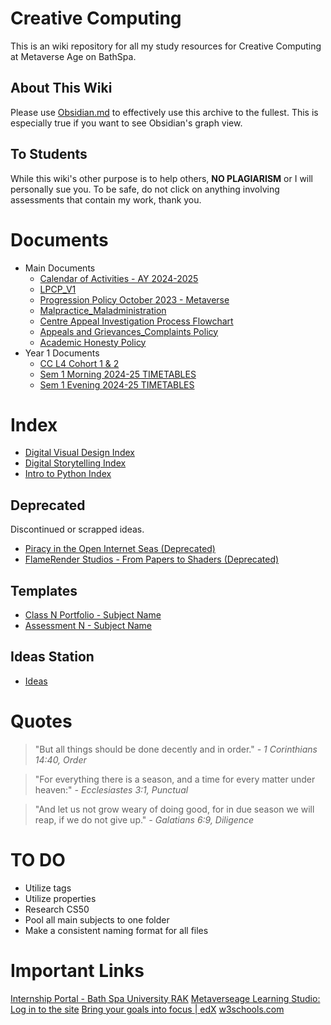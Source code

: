 # Creative Computing
This is an wiki repository for all my study resources for Creative Computing at Metaverse Age on BathSpa.
## About This Wiki
Please use [Obsidian.md](https://obsidian.md/) to effectively use this archive to the fullest. This is especially true if you want to see Obsidian's graph view.
## To Students
While this wiki's other purpose is to help others, **NO PLAGIARISM** or I will personally sue you. To be safe, do not click on anything involving assessments that contain my work, thank you.
# Documents
- Main Documents
	- [Calendar of Activities - AY 2024-2025](Important/Calendar%20of%20Activities%20-%20AY%202024-2025.pdf)
	- [LPCP_V1](Important/LPCP_V1.pdf)
	- [Progression Policy October 2023 - Metaverse](Important/Progression%20Policy%20October%202023%20-%20Metaverse.pdf)
	- [Malpractice_Maladministration](Important/Malpractice_Maladministration.pdf)
	- [Centre Appeal Investigation Process Flowchart](Important/Centre%20Appeal%20Investigation%20Process%20Flowchart.pdf)
	- [Appeals and Grievances_Complaints Policy](Important/Appeals%20and%20Grievances_Complaints%20Policy.pdf)
	- [Academic Honesty Policy](Important/Academic%20Honesty%20Policy.pdf)
- Year 1 Documents
	- [CC L4 Cohort 1 & 2](Year%201%20-%20CC%20L4%20Cohort%201%20&%202.pdf)
	- [Sem 1 Morning 2024-25 TIMETABLES](Year%201%20-%20Semester%201/Sem%201%20Morning%202024-25%20TIMETABLES.pdf)
	- [Sem 1 Evening 2024-25 TIMETABLES](Year%201%20-%20Semester%201/Sem%201%20Evening%202024-25%20TIMETABLES.pdf)
# Index
- [Digital Visual Design Index](Year%201%20-%20Semester%201/1%20-%20Digital%20Visual%20Design/Digital%20Visual%20Design%20Index.md)
- [Digital Storytelling Index](Year%201%20-%20Semester%201/2%20-%20Digital%20Storytelling/Digital%20Storytelling%20Index.md)
- [Intro to Python Index](Year%201%20-%20Semester%201/3%20-%20Intro%20to%20Programming/Intro%20to%20Python%20Index.md)
## Deprecated
Discontinued or scrapped ideas.
- [Piracy in the Open Internet Seas (Deprecated)](Deprecated/Piracy%20in%20the%20Open%20Internet%20Seas%20(Deprecated).md)
- [FlameRender Studios - From Papers to Shaders (Deprecated)](Deprecated/FlameRender%20Studios%20-%20From%20Papers%20to%20Shaders%20(Deprecated).md)
## Templates
- [Class N Portfolio - Subject Name](Templates/Class%20N%20Portfolio%20-%20Subject%20Name.md)
- [Assessment N - Subject Name](Templates/Assessment%20N%20-%20Subject%20Name.md)
## Ideas Station
- [Ideas](Ideas.md)
# Quotes

> "But all things should be done decently and in order."
> *- 1 Corinthians 14:40, Order*

> "For everything there is a season, and a time for every matter under heaven:"
> *- Ecclesiastes 3:1, Punctual*

> "And let us not grow weary of doing good, for in due season we will reap, if we do not give up."
> *- Galatians 6:9, Diligence*
# TO DO
- Utilize tags
- Utilize properties
- Research CS50
- Pool all main subjects to one folder
- Make a consistent naming format for all files
# Important Links
[Internship Portal - Bath Spa University RAK](https://bathspa.ac.ae/internship-portal/)
[Metaverseage Learning Studio: Log in to the site](https://mls.metaverseage.ae/login/index.php)
[Bring your goals into focus | edX](https://www.edx.org/)
[w3schools.com](https://www.w3schools.com/)